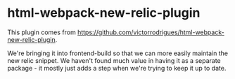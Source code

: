 # html-webpack-new-relic-plugin

This plugin comes from https://github.com/victorrodrigues/html-webpack-new-relic-plugin.

We're bringing it into frontend-build so that we can more easily maintain the new relic snippet.  We
haven't found much value in having it as a separate package - it mostly just adds a step when we're
trying to keep it up to date.

